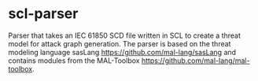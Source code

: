 # scl-parser
Parser that takes an IEC 61850 SCD file written in SCL to create a threat model for attack graph generation. The parser is based on the threat modeling language sasLang https://github.com/mal-lang/sasLang and contains modules from the MAL-Toolbox https://github.com/mal-lang/mal-toolbox.
